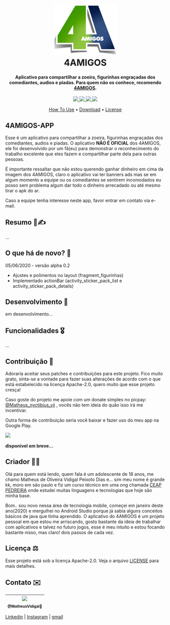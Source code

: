 <h1 align="center">
  <br>
   <a href="https://www.youtube.com/channel/UCYM04a9yva0wMQ7bPlii4rg">
    <img src="images/b_logo_4_amigos.png" width="200">
  </a>
  <br>
  4AMIGOS
  <br>
</h1>
<h4 align="center">Aplicativo para compartilhar a zoeira, figurinhas engraçadas dos comediantes, audios e piadas. Para quem não os conhece, recomendo <a href="https://www.youtube.com/channel/UCYM04a9yva0wMQ7bPlii4rg" target="_blank">4AMIGOS</a>.</h4>
<p align="center">
  <a href="">
    <img src="https://img.shields.io/badge/platform-Android-lightgrey">
  </a>
  <a href="">
    <img src="https://img.shields.io/badge/vers%C3%A3o-alpha%200.2-green">
  </a>
  <a href="">
    <img src="https://img.shields.io/badge/app-no%20published-red">
  </a>
  <a href="https://picpay.me/Matheus_nyctibius_vii">
    <img src="https://img.shields.io/badge/$-donate-ff69b4.svg?maxAge=2592000&amp;style=flat">
  </a>
</p>
<p align="center">
  <a href="">How To Use</a> •
  <a href="">Download</a> •
  <a href="https://github.com/NyctibiusVII/4AMIGOS-app/blob/master/LICENSE">License</a>
</p>

## 4AMIGOS-APP
Esse é um aplicativo para compartilhar a zoeira, figurinhas engraçadas dos comediantes, audios e piadas.
O aplicativo **NÃO É OFICIAL** dos 4AMIGOS, ele foi desenvolvido por um fã(eu) para demonstrar o reconhecimento do trabalho excelente que eles fazem e compartilhar parte dela para outras pessoas.

É importante ressaltar que não estou querendo ganhar dinheiro em cima da imagem dos 4AMIGOS, claro o aplicativo vai ter banners ads mas se em algum momento a equipe ou os comediantes se sentirem incomodados eu posso sem problema algum dar todo o dinheiro arrecadado ou até mesmo tirar o apk do ar.

Caso a equipe tenha interesse neste app, favor entrar em contato via e-mail.

## Resumo 📃✍️
...

## O que há de novo? 🤔
05/06/2020 - versão alpha 0.2
- Ajustes e polimentos no layout (fragment_figurinhas)
- Implementado actionBar (activity_sticker_pack_list e activity_sticker_pack_details)

## Desenvolvimento 🔨
em desenvolvimento...

## Funcionalidades 🎖️
...

## Contribuição 💭
Adoraría aceitar seus patches e contribuições para este projeto. Fico muito grato, sinta-se a vontade para fazer suas alterações de acordo com o que está estabelecido na licença Apache-2.0, quero muito que esse projeto cresça!

Caso goste do projeto me apoie com um donate simples no picpay: <a href="https://picpay.me/Matheus_nyctibius_vii">@Matheus_nyctibius_vii</a> , vocês não tem ideia do quão isso irá me incentivar. 

Outra forma de contribuição seria você baixar e fazer uso do meu app na Google Play.

<a href="">
	<img src="https://user-images.githubusercontent.com/52816125/81919299-0d682a80-95ae-11ea-9616-29ef04d36769.png" width="160">
</a>

**disponivel em breve...**

## Criador 👨‍💻
Olá para quem está lendo, quem fala é um adolescente de 18 anos, me chamo Matheus de Oliveira Vidigal Peixoto Dias e... sim meu nome é grande kk, moro em são paulo e fiz um curso técnico em uma ong chamada [CEAP PEDREIRA](https://pedreira.org/) onde estudei muitas linguagens e tecnologias que hoje são minha base. 

Bom.. sou novo nessa área de tecnologia mobile, começei em janeiro deste ano(2020) e mergulhei no Android Studio porque já sabia alguns conceitos básicos de java que tinha aprendido. O aplicativo do 4AMIGOS é um projeto pessoal em que estou me arriscando, gosto bastante da ideia de trabalhar com aplicativos e talvez no futuro jogos, esse é meu intuito e estou focando bastante nisso, mas claro! dois passos de cada vez.

## Licença ⚖️
Esse projeto está sob a licença Apache-2.0. Veja o arquivo [LICENSE](https://github.com/NyctibiusVII/4AMIGOS-app/blob/master/LICENSE) para mais detalhes.

## Contato ✉️
| [<img src="https://user-images.githubusercontent.com/52816125/81789587-93b33c80-94da-11ea-8c9a-413824e6424e.jpg" width=115><br><sub>@MatheusVidigal🦊</sub>](https://github.com/NyctibiusVII) |
| :---: |

[Linkedin](https://www.linkedin.com/in/matheus-vidigal-nyctibius-vii/) |
[Instagram](https://www.instagram.com/nyctibius_vii/) |
[gmail](https://mail.google.com/mail/u/1/#inbox?compose=GTvVlcSGLCKpKJfwPsKKqzXBplKkGtCLvCQcFWdWxCxQFfkHzzjVkgzrMFPBgKBmWFHvrjrCsMqSH)
